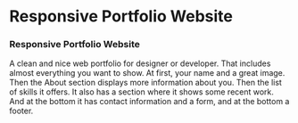 # Responsive Portfolio Website 

###  Responsive Portfolio Website
A clean and nice web portfolio for designer or developer. That includes almost everything you want to show. At first, your name and a great image. Then the About section displays more information about you. Then the list of skills it offers. It also has a section where it shows some recent work. And at the bottom it has contact information and a form, and at the bottom a footer.
